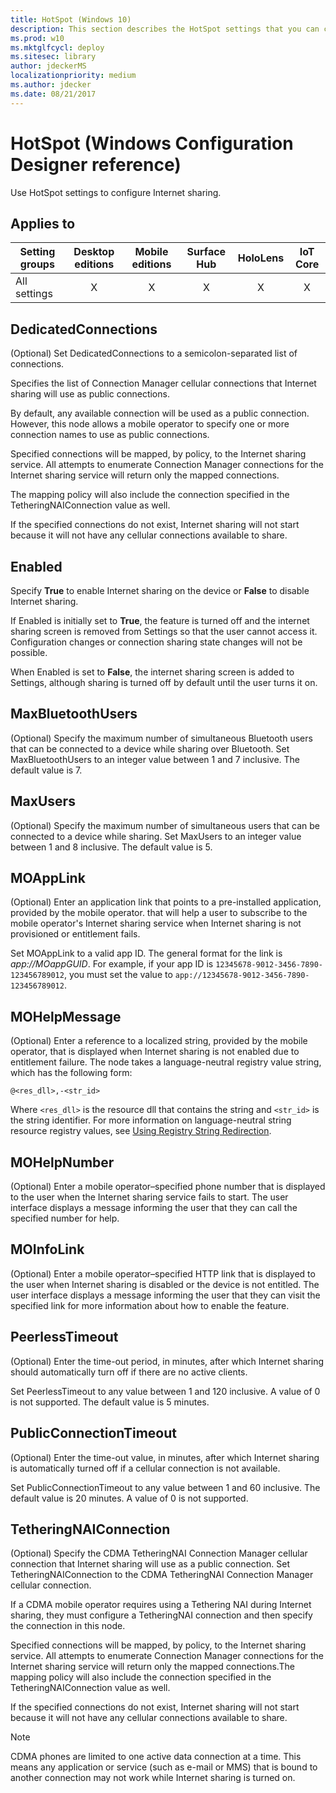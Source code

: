 ```yaml
---
title: HotSpot (Windows 10)
description: This section describes the HotSpot settings that you can configure in provisioning packages for Windows 10 using Windows Configuration Designer.
ms.prod: w10
ms.mktglfcycl: deploy
ms.sitesec: library
author: jdeckerMS
localizationpriority: medium
ms.author: jdecker
ms.date: 08/21/2017
---
```


# HotSpot (Windows Configuration Designer reference)

Use HotSpot settings to configure Internet sharing.

## Applies to

| Setting groups | Desktop editions | Mobile editions | Surface Hub | HoloLens | IoT Core |
| --- | :---: | :---: | :---: | :---: | :---: |
| All settings | X |  X  | X | X | X |


## DedicatedConnections

(Optional) Set DedicatedConnections to a semicolon-separated list of connections. 

Specifies the list of Connection Manager cellular connections that Internet sharing will use as public connections.

By default, any available connection will be used as a public connection. However, this node allows a mobile operator to specify one or more connection names to use as public connections.

Specified connections will be mapped, by policy, to the Internet sharing service. All attempts to enumerate Connection Manager connections for the Internet sharing service will return only the mapped connections.

The mapping policy will also include the connection specified in the TetheringNAIConnection value as well. 

 If the specified connections do not exist, Internet sharing will not start because it will not have any cellular connections available to share.



## Enabled

Specify **True** to enable Internet sharing on the device or **False** to disable Internet sharing.

If Enabled is initially set to **True**, the feature is turned off and the internet sharing screen is removed from Settings so that the user cannot access it. Configuration changes or connection sharing state changes will not be possible.

When Enabled is set to **False**, the internet sharing screen is added to Settings, although sharing is turned off by default until the user turns it on. 


## MaxBluetoothUsers

(Optional) Specify the maximum number of simultaneous Bluetooth users that can be connected to a device while sharing over Bluetooth. Set MaxBluetoothUsers to an integer value between 1 and 7 inclusive. The default value is 7.


## MaxUsers

(Optional) Specify the maximum number of simultaneous users that can be connected to a device while sharing. Set MaxUsers to an integer value between 1 and 8 inclusive. The default value is 5.


## MOAppLink

(Optional) Enter an application link that points to a pre-installed application, provided by the mobile operator. that will help a user to subscribe to the mobile operator's Internet sharing service when Internet sharing is not provisioned or entitlement fails.

Set MOAppLink to a valid app ID. The general format for the link is *app://MOappGUID*. For example, if your app ID is `12345678-9012-3456-7890-123456789012`, you must set the value to `app://12345678-9012-3456-7890-123456789012`. 


## MOHelpMessage

(Optional) Enter a reference to a localized string, provided by the mobile operator, that is displayed when Internet sharing is not enabled due to entitlement failure. The node takes a language-neutral registry value string, which has the following form:

```
@<res_dll>,-<str_id>
```

Where `<res_dll>` is the resource dll that contains the string and `<str_id>` is the string identifier. For more information on language-neutral string resource registry values, see [Using Registry String Redirection](https://msdn.microsoft.com/library/windows/desktop/dd374120.aspx).

## MOHelpNumber

(Optional) Enter a mobile operator–specified phone number that is displayed to the user when the Internet sharing service fails to start. The user interface displays a message informing the user that they can call the specified number for help.



## MOInfoLink

(Optional) Enter a mobile operator–specified HTTP link that is displayed to the user when Internet sharing is disabled or the device is not entitled. The user interface displays a message informing the user that they can visit the specified link for more information about how to enable the feature. 

## PeerlessTimeout

(Optional) Enter the time-out period, in minutes, after which Internet sharing should automatically turn off if there are no active clients. 

Set PeerlessTimeout to any value between 1 and 120 inclusive. A value of 0 is not supported. The default value is 5 minutes.

## PublicConnectionTimeout

(Optional) Enter the time-out value, in minutes, after which Internet sharing is automatically turned off if a cellular connection is not available.

Set PublicConnectionTimeout to any value between 1 and 60 inclusive. The default value is 20 minutes. A value of 0 is not supported.


## TetheringNAIConnection

(Optional) Specify the CDMA TetheringNAI Connection Manager cellular connection that Internet sharing will use as a public connection. Set TetheringNAIConnection to the CDMA TetheringNAI Connection Manager cellular connection.

If a CDMA mobile operator requires using a Tethering NAI during Internet sharing, they must configure a TetheringNAI connection and then specify the connection in this node.

Specified connections will be mapped, by policy, to the Internet sharing service. All attempts to enumerate Connection Manager connections for the Internet sharing service will return only the mapped connections.The mapping policy will also include the connection specified in the TetheringNAIConnection value as well. 

If the specified connections do not exist, Internet sharing will not start because it will not have any cellular connections available to share.

>[!NOTE]
>CDMA phones are limited to one active data connection at a time. This means any application or service (such as e-mail or MMS) that is bound to another connection may not work while Internet sharing is turned on.





